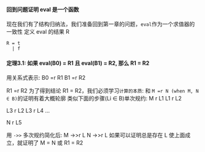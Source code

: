 #### 回到问题证明 eval 是一个函数
现在我们有了结构归纳法，我们准备回到第一章的问题，`eval`作为一个求值器的一致性
定义 eval 的结果 R
```BNF
R = t
  | f
```
#### 定理3.1: 如果 eval(B0) = R1 且 eval(B1) = R2, 那么 R1 = R2
用关系式表示:
B0  =r  R1
B1  =r  R2

R1  =r  R2
为了得到结论 R1 = R2，我们必须学习`计算的本质`: 和 `M =r N (when M, N ∈ B)`的证明有着大概轮廓
类似下面的步骤(Li ∈ B)单次规约:
M   r  L1
L1  r  L2

L3  r  L2
L3  r  L4
...
<!-- L5  r  L4 -->
N   r  L5

用 `->>` 多次规约简化后:
M   ->>r   L
N   ->>r   L
如果可以证明总是存在 L 使上面成立，就证明了 M = N 或 R1 = R2

